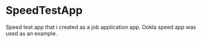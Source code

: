 # SpeedTestApp
Speed test app that i created as a job application app. Ookla speed app was used as an example.
